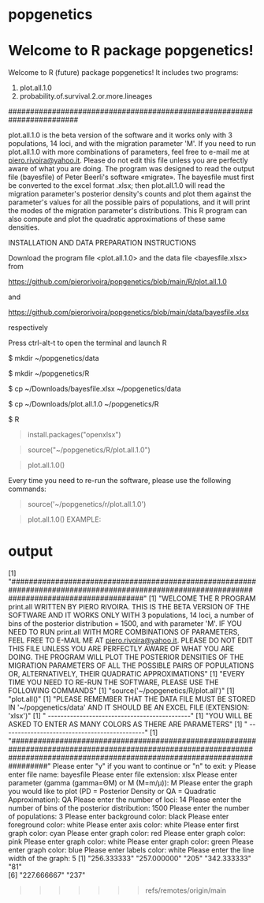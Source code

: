 # popgenetics
Welcome to R package popgenetics!
=======
Welcome to R (future) package popgenetics!
It includes two programs:
1) plot.all.1.0
2) probability.of.survival.2.or.more.lineages

########################################################################

plot.all.1.0 is the beta version of the software and it works only with 3 populations, 14 loci, and with the migration parameter 'M'. If you need to run plot.all.1.0 with more combinations of parameters, feel free to e-mail me at piero.rivoira@yahoo.it. Please do not edit this file unless you are perfectly aware of what you are doing. The program was designed to read the output file (bayesfile) of Peter Beerli's software «migrate». The bayesfile must first be converted to the excel format .xlsx; then plot.all.1.0 will read the migration parameter's posterior density's counts and plot them against the parameter's values for all the possible pairs of populations, and it will print the modes of the migration parameter's distributions. This R program can also compute and plot the quadratic approximations of these same densities.

INSTALLATION AND DATA PREPARATION INSTRUCTIONS

Download the program 
file <plot.all.1.0>
and the data file
<bayesfile.xlsx> 
from

https://github.com/pierorivoira/popgenetics/blob/main/R/plot.all.1.0

and

https://github.com/pierorivoira/popgenetics/blob/main/data/bayesfile.xlsx 

respectively

Press ctrl-alt-t to open the terminal and launch R

$ mkdir ~/popgenetics/data

$ mkdir ~/popgenetics/R

$ cp ~/Downloads/bayesfile.xlsx ~/popgenetics/data

$ cp ~/Downloads/plot.all.1.0 ~/popgenetics/R 

$ R

> install.packages("openxlsx")

> source("~/popgenetics/R/plot.all.1.0")

> plot.all.1.0()

Every time you need to re-run the software, please use the following commands:

> source('~/popgenetics/r/plot.all.1.0')

> plot.all.1.0()
EXAMPLE:
# output
[1] "###############################################################################################################################################"
[1] "WELCOME THE R PROGRAM print.all WRITTEN BY PIERO RIVOIRA. THIS IS THE BETA VERSION OF THE SOFTWARE AND IT WORKS ONLY WITH 3 populations, 14 loci, a number of bins of the posterior distribution = 1500, and with parameter 'M'. IF YOU NEED TO RUN print.all WITH MORE COMBINATIONS OF PARAMETERS, FEEL FREE TO E-MAIL ME AT piero.rivoira@yahoo.it. PLEASE DO NOT EDIT THIS FILE UNLESS YOU ARE PERFECTLY AWARE OF WHAT YOU ARE DOING. THE PROGRAM WILL PLOT THE POSTERIOR DENSITIES OF THE MIGRATION PARAMETERS OF ALL THE POSSIBLE PAIRS OF POPULATIONS OR, ALTERNATIVELY, THEIR QUADRATIC APPROXIMATIONS"
[1] "EVERY TIME YOU NEED TO RE-RUN THE SOFTWARE, PLEASE USE THE FOLLOWING COMMANDS"
[1] "source('~/popgenetics/R/plot.all')"
[1] "plot.all()"
[1] "PLEASE REMEMBER THAT THE DATA FILE MUST BE STORED IN '~/popgenetics/data' AND IT SHOULD BE AN EXCEL FILE (EXTENSION: 'xlsx')"
[1] " ---------------------------------------------"
[1] "YOU WILL BE ASKED TO ENTER AS MANY COLORS AS THERE ARE PARAMETERS"
[1] " ---------------------------------------------"
[1] "#################################################################################################################################################################################"
Please enter "y" if you want to continue or "n" to exit: y
Please enter file name: bayesfile
Please enter file extension: xlsx
Please enter parameter (gamma (gamma=ΘM) or M (M=m/μ)): M
Please enter the graph you would like to plot (PD = Posterior Density or QA = Quadratic Approximation): QA
Please enter the number of loci: 14
Please enter the number of bins of the posterior distribution: 1500
Please enter the number of populations: 3
Please enter background color: black
Please enter foreground color: white
Please enter axis color: white
Please enter first graph color: cyan
Please enter graph color: red
Please enter graph color: pink
Please enter graph color: white
Please enter graph color: green
Please enter graph color: blue
Please enter labels color: white
Please enter the line width of the graph: 5
[1] "256.333333" "257.000000" "205"        "342.333333" "81"        
[6] "227.666667" "237"       
> 
>>>>>>> refs/remotes/origin/main
